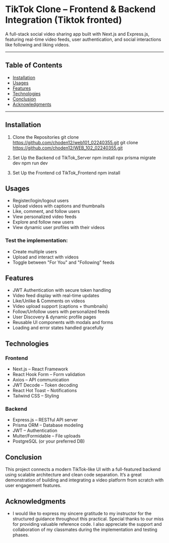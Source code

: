 # TikTok Clone – Frontend & Backend Integration (Tiktok fronted)

A full-stack social video sharing app built with Next.js and Express.js, featuring real-time video feeds, user authentication, and social interactions like following and liking videos.

---

## Table of Contents

- [Installation](#installation)
- [Usages](#usages)
- [Features](#features)
- [Technologies](#technologies)
- [Conclusion](#conclusion)
- [Acknowledgments](#acknowledgments)

---

## Installation

1. Clone the Repositories
git clone https://github.com/choden12/web101_02240355.git
git clone https://github.com/choden12/WEB_102_02240355.git

2. Set Up the Backend
cd TikTok_Server
npm install
npx prisma migrate dev
npm run dev

3. Set Up the Frontend
cd TikTok_Frontend
npm install

## Usages
- Register/login/logout users
- Upload videos with captions and thumbnails
- Like, comment, and follow users
- View personalized video feeds
- Explore and follow new users
- View dynamic user profiles with their videos

### Test the implementation:
- Create multiple users
- Upload and interact with videos
- Toggle between "For You" and "Following" feeds

## Features
- JWT Authentication with secure token handling
- Video feed display with real-time updates
- Like/Unlike & Comments on videos
- Video upload support (captions + thumbnails)
- Follow/Unfollow users with personalized feeds
- User Discovery & dynamic profile pages
- Reusable UI components with modals and forms
- Loading and error states handled gracefully

## Technologies
### Frontend
- Next.js – React Framework
- React Hook Form – Form validation
- Axios – API communication
- JWT Decode – Token decoding
- React Hot Toast – Notifications
- Tailwind CSS – Styling

### Backend
- Express.js – RESTful API server
- Prisma ORM – Database modeling
- JWT – Authentication
- Multer/Formidable – File uploads
- PostgreSQL (or your preferred DB)

## Conclusion
This project connects a modern TikTok-like UI with a full-featured backend using scalable architecture and clean code separation. It’s a great demonstration of building and integrating a video platform from scratch with user engagement features.

## Acknowledgments
- I would like to express my sincere gratitude to my instructor for the structured guidance throughout this practical. Special thanks to our miss for providing valuable reference code. I also appreciate the support and collaboration of my classmates during the implementation and testing phases.